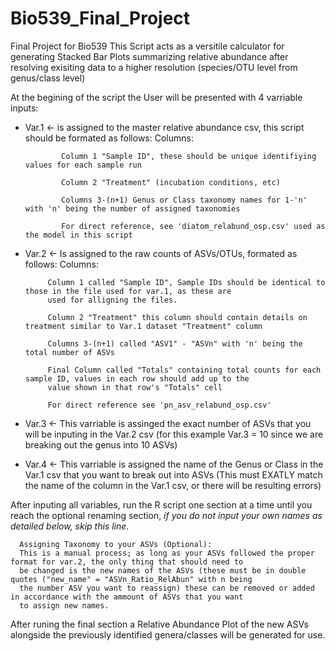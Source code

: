 # Bio539_Final_Project
Final Project for Bio539
This Script acts as a versitile calculator for generating Stacked Bar Plots summarizing relative abundance after resolving 
exisiting data to a higher resolution (species/OTU level from genus/class level)

At the begining of the script the User will be presented with 4 varriable inputs: 
  - Var.1 <- is assigned to the master relative abundance csv, this script should be formated as follows: 
          Columns: 
    
                Column 1 "Sample ID", these should be unique identifiying values for each sample run  
     
                Column 2 "Treatment" (incubation conditions, etc)
    
                Columns 3-(n+1) Genus or Class taxonomy names for 1-'n' with 'n' being the number of assigned taxonomies
    
                For direct reference, see 'diatom_relabund_osp.csv' used as the model in this script
 
 - Var.2 <- Is assigned to the raw counts of ASVs/OTUs, formated as follows: 
          Columns: 
      
            Column 1 called "Sample ID", Sample IDs should be identical to those in the file used for var.1, as these are        
            used for alligning the files. 
      
            Column 2 "Treatment" this column should contain details on treatment similar to Var.1 dataset "Treatment" column
      
            Columns 3-(n+1) called "ASV1" - "ASVn" with 'n' being the total number of ASVs 
      
            Final Column called "Totals" containing total counts for each sample ID, values in each row should add up to the       
            value shown in that row's "Totals" cell 
      
            For direct reference see 'pn_asv_relabund_osp.csv' 
   
  - Var.3 <- This varriable is assinged the exact number of ASVs that you will be inputing in the Var.2 csv 
              (for this example Var.3 = 10 since we are breaking out the genus into 10 ASVs) 
              
  - Var.4 <- This varriable is assigned the name of the Genus or Class in the Var.1 csv that you want to break out into ASVs
              (This must EXATLY match the name of the column in the Var.1 csv, or there will be resulting errors) 

After inputing all variables, run the R script one section at a time until you reach the optional renaming section, *if you do 
not input your own names as detailed below, skip this line*. 

      Assigning Taxonomy to your ASVs (Optional): 
      This is a manual process; as long as your ASVs followed the proper format for var.2, the only thing that should need to 
      be changed is the new names of the ASVs (these must be in double quotes ("new_name" = "ASVn_Ratio_RelAbun" with n being                     
      the number ASV you want to reassign) these can be removed or added in accordance with the ammount of ASVs that you want 
      to assign new names. 

After runing the final section a Relative Abundance Plot of the new ASVs alongside the previously identified genera/classes 
will be generated for use. 
